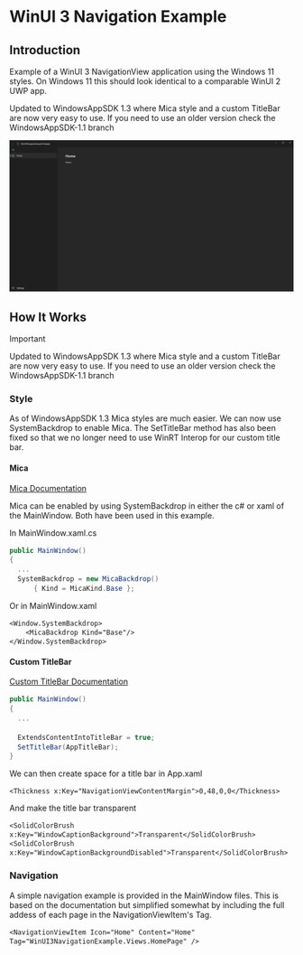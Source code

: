 # WinUI 3 Navigation Example

## Introduction

Example of a WinUI 3 NavigationView application using the Windows 11 styles. 
On Windows 11 this should look identical to a comparable WinUI 2 UWP app. 

Updated to WindowsAppSDK 1.3 where Mica style and a custom TitleBar are now very easy to use.
If you need to use an older version check the WindowsAppSDK-1.1 branch

![Screenshot](docs/images/img1.png)

## How It Works

> [!IMPORTANT]
> Updated to WindowsAppSDK 1.3 where Mica style and a custom TitleBar are now very easy to use.
> If you need to use an older version check the WindowsAppSDK-1.1 branch

### Style
As of WindowsAppSDK 1.3 Mica styles are much easier. We can now use SystemBackdrop to enable Mica. 
The SetTitleBar method has also been fixed so that we no longer need to use WinRT Interop for our custom title bar.

#### Mica
[Mica Documentation](https://learn.microsoft.com/en-us/windows/apps/design/style/mica#how-to-use-mica)

Mica can be enabled by using SystemBackdrop in either the c# or xaml of the MainWindow. Both have been used in this example.

In MainWindow.xaml.cs
```c#
public MainWindow()
{
  ...
  SystemBackdrop = new MicaBackdrop()
      { Kind = MicaKind.Base };
```
Or in MainWindow.xaml
```xaml
<Window.SystemBackdrop>
    <MicaBackdrop Kind="Base"/>
</Window.SystemBackdrop>
```

#### Custom TitleBar
[Custom TitleBar Documentation](https://learn.microsoft.com/en-us/windows/apps/develop/title-bar?tabs=winui3)

```c#
public MainWindow()
{
  ...

  ExtendsContentIntoTitleBar = true;
  SetTitleBar(AppTitleBar);
}
```

We can then create space for a title bar in App.xaml
```xaml
<Thickness x:Key="NavigationViewContentMargin">0,48,0,0</Thickness>
```
And make the title bar transparent
```xaml
<SolidColorBrush x:Key="WindowCaptionBackground">Transparent</SolidColorBrush>
<SolidColorBrush x:Key="WindowCaptionBackgroundDisabled">Transparent</SolidColorBrush>
```

### Navigation

A simple navigation example is provided in the MainWindow files. This is based on the documentation but simplified somewhat by including the full addess of each page in the NavigationViewItem's Tag.
```xaml
<NavigationViewItem Icon="Home" Content="Home" Tag="WinUI3NavigationExample.Views.HomePage" />
```


